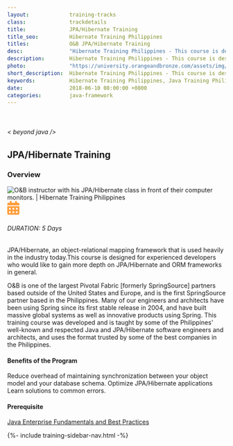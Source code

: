 ```yaml
---
layout:             training-tracks
class:              trackdetails
title:              JPA/Hibernate Training
title_seo:          Hibernate Training Philippines
titles:             O&B JPA/Hibernate Training
desc:               "Hibernate Training Philippines - This course is designed for experienced developers who would like to gain more depth on JPA/Hibernate and ORM frameworks in general."
description:        Hibernate Training Philippines - This course is designed for experienced developers who would like to gain more depth on JPA/Hibernate and ORM frameworks in general.
photo:              "https://university.orangeandbronze.com/assets/img/JPAHibernate-FBLinkPostPhoto.png"
short_description:  Hibernate Training Philippines - This course is designed for experienced developers who would like to gain more depth on JPA/Hibernate and ORM frameworks in general.
keywords:           Hibernate Training Philippines, Java Training Philippines, JPA Training Philippines, Hibernate Training Classes, JPA/Hibernate Training Manila, JPA/Hibernate Training Makati
date:               2018-06-10 08:00:00 +0800
categories:         java-framework
---
```

<div class="section-content">
    <div class="container-fluid auto-1110">
        <div class="row">
            <div class="col">
                <div class="panel-content">
                    <div class="title-section">
                        <img src="{{ "assets/img/title-software.png" | relative_url }}" alt="">
                        <div class="title">
                            <h6>
                                < beyond java />
                            </h6>
                            <h2>JPA/Hibernate Training</h2>
                        </div>
                    </div>
                    <div class="row" data-sticky-container>
                        <div class="track-panel">
                            <div class="track-content">
                                <section id="overview">
                                    <h3>Overview</h3>
                                    <img class="mb30 img-fluid" src="{{ "assets/img/JPAHibernate-cover.png" | relative_url }}" alt="O&B instructor with his JPA/Hibernate class in front of their computer monitors. | Hibernate Training Philippines">
                                    <div class="track-details">
                                        <div class="details mr40">
                                            <img src="/assets/img/ico-calendar.svg" alt="">
                                            <h6>DURATION: 5 Days</h6>
                                        </div>
                                    </div>
                                    <p>JPA/Hibernate, an object-relational mapping framework that is used heavily in the industry today.This course is designed for experienced developers who would like to gain more depth on JPA/Hibernate and ORM frameworks in general.</p>
                                    <p>O&B is one of the largest Pivotal Fabric [formerly SpringSource] partners based outside of the United States and Europe, and is the first SpringSource partner based in the Philippines. Many of our engineers and architects have been using Spring since its first stable release in 2004, and have built massive global systems as well as innovative products using Spring. This training course was developed and is taught by some of the Philippines' well-known and respected Java and JPA/Hibernate software engineers and architects, and uses the format trusted by some of the best companies in the Philippines.</p>
                                    <h4>Benefits of the Program</h4>
                                    <p>Reduce overhead of maintaining synchronization between your object model and your database schema. Optimize JPA/Hibernate applications Learn solutions to common errors.</p>
                                    <h4>Prerequisite</h4>
                                    <p><a href="/java/java-enterprise/" target="_blank">Java Enterprise Fundamentals and Best Practices</a></p>
                                </section>
                                <!-- <section id="topic-outline">
                                    <h3>
                                        Topic Outline:
                                    </h3>
                                    <h5 class="course-title">JPA/Hibernate Training</h5>
                                    <ul class="course-outline">
                                    <li>Annotation-based and XML Dependency Injection</li>
                                    <li>Understanding Bean Lifecycle</li>
                                    <li>Testing a Spring-based application</li>
                                    <li>Aspect-Oriented Programming (AOP)</li>
                                    <li>Data Access, Transactions, and JDBC with Spring</li>
                                    <li>Integrating Spring with JPA and Hibernate</li>
                                    <li>Getting started with Spring Web/MVC (just a quick getting started topic, more details are covered in the Spring Web course)</li>
                                    </ul>
                                </section> -->
                                <!-- <section id="faq">
                                    <h3>Frequently Asked Questions</h3>
                                    <div class="faq-list" id="accordion">
                                        <a class="faq-card">
                                            <div class="faq-header collapsed" id="heading-1" data-toggle="collapse" data-target="#collapse-1" aria-expanded="true" aria-controls="collapse-1">
                                                <h4 class="title">
                                                    What are the prerequisites needed before I take this training track?
                                                </h4>
                                                <img src="{{ "assets/img/ico-chevron-down.svg" | relative_url }}" alt="" class="ico">
                                            </div>
                                            <div id="collapse-1" class="collapse faq-body" aria-labelledby="heading-1" data-parent="#accordion">
                                                <div class="content">
                                                    <p>
                                                        None.
                                                    </p>
                                                </div>
                                            </div>
                                        </a>
                                        <a class="faq-card">
                                            <div class="faq-header collapsed" id="heading-2" data-toggle="collapse" aria-expanded="false" data-target="#collapse-2" aria-controls="collapse-2">
                                                <h4 class="title">
                                                    What skills should I expect to possess at the end of the course?
                                                </h4>
                                                <img src="{{ "assets/img/ico-chevron-down.svg" | relative_url }}" alt="" class="ico">
                                            </div>
                                            <div id="collapse-2" class="collapse faq-body" aria-labelledby="heading-2" data-parent="#accordion">
                                                <div class="content">
                                                    <p>
                                                       Learn basic installation and creating creating databases and collections.
                                                    </p>
                                                </div>
                                            </div>
                                        </a>
                                    </div>
                                </section> -->
                            </div>
                            {%- include training-sidebar-nav.html -%}
                        </div>
                    </div>
                </div>
            </div>
        </div>
    </div>
</div>